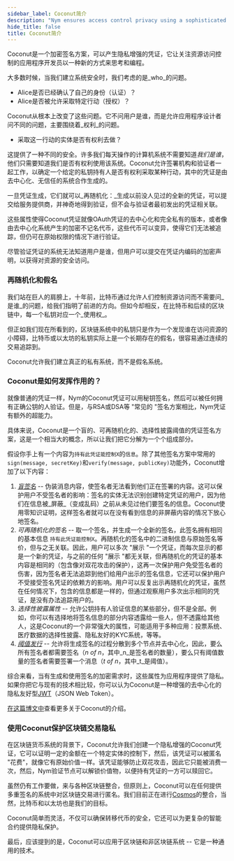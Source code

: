 ```yaml
---
sidebar_label: Coconut简介
description: "Nym ensures access control privacy using a sophisticated signature scheme called Coconut."
hide_title: false
title: Coconut简介
---
```


Coconut是一个加密签名方案，可以产生隐私增强的凭证，它让关注资源访问控制的应用程序开发员以一种新的方式来思考和编程。

大多数时候，当我们建立系统安全时，我们考虑的是_who_的问题。

- Alice是否已经确认了自己的身份（认证）？
- Alice是否被允许采取特定行动（授权）？

Coconut从根本上改变了这些问题。它不问用户是谁，而是允许应用程序设计者问不同的问题，主要围绕着_权利_的问题。

- 采取这一行动的实体是否有权利去做？

这提供了一种不同的安全。许多我们每天操作的计算机系统不需要知道*我们是谁*，他们只需要知道我们是否有权利使用该系统。Coconut允许签署机构和验证者一起工作，以确定一个给定的私钥持有人是否有权利采取某种行动，其中的凭证是由去中心化、无信任的系统合作生成的。

一旦凭证生成，它们就可以_再随机化：_生成以前没人见过的全新的凭证，可以提交给服务提供商，并神奇地得到验证，但不会与验证者最初发出的凭证相关联。

这些属性使得Coconut凭证就像OAuth凭证的去中心化和完全私有的版本，或者像由去中心化系统产生的加密不记名代币，这些代币可以变异，使得它们无法被追踪，但仍可在原始权限的情况下进行验证。

尽管验证凭证的系统无法知道用户是谁，但用户可以提交在凭证内编码的加密声明，以获得对资源的安全访问。

### 再随机化和假名

我们站在巨人的肩膀上，十年前，比特币通过允许人们控制资源访问而不需要问_是谁_的问题，给我们指明了前进的方向。但如今却相反，在比特币和后续的区块链中，每一个私钥对应一个_使用权_。

但正如我们现在所看到的，区块链系统中的私钥只是作为一个发现谁在访问资源的小障碍，比特币或以太坊的私钥实际上是一个长期存在的假名，很容易通过连续的交易追踪到。

Coconut允许我们建立真正的私有系统，而不是假名系统。

### Coconut是如何发挥作用的？

就像普通的凭证一样，Nym的Coconut凭证可以用秘钥签名，然后可以被任何拥有正确公钥的人验证。但是，与RSA或DSA等 "常见的 "签名方案相比，Nym凭证有额外的超能力。

具体来说，Coconut是一个盲的、可再随机化的、选择性披露阈值的凭证签名方案，这是一个相当大的概念，所以让我们把它分解为一个个组成部分。

假设你手上有一个内容为`持有此凭证能控制X`的`信息`。除了其他签名方案中常用的`sign(message, secretKey)`和`verify(message, publicKey)`功能外，Coconut增加了以下内容：

1. _[盲签名](https://en.wikipedia.org/wiki/Blind_signature)_ -- 伪装消息内容，使签名者无法看到他们正在签署的内容。这可以保护用户不受签名者的影响：签名的实体无法识别创建特定凭证的用户，因为他们在信息被_屏蔽_（变成乱码）之前从未见过他们要签名的信息。Coconut使用零知识证明，这样签名者就可以在没有看到信息的非屏蔽内容的情况下放心地签名。
2. _可再随机化的签名_ -- 取一个签名，并生成一个全新的签名，此签名拥有相同的基本信息 `持有此凭证能控制X`。再随机化的签名中的二进制信息与原始签名等价，但与之无关联。因此，用户可以多次 "展示 "一个凭证，而每次显示的都是一个新的凭证，与之前的任何 "展示 "都无关联，但再随机化的凭证的基本内容是相同的（包含像对双花攻击的保护），这再一次保护用户免受签名者的伤害，因为签名者无法追踪到他们给用户出示的签名信息，它还可以保护用户不受接受签名凭证的依赖方的影响。用户可以反复出示再随机化的凭证，虽然在任何情况下，包含的信息都是一样的，但通过观察用户多次出示相同的凭证，是没有办法追踪用户的。
4. _选择性披露属性_ -- 允许公钥持有人验证信息的某些部分，但不是全部。例如，你可以有选择地将签名信息的部分内容透露给一些人，但不透露给其他人，这是Coconut的一个非常强大的属性，可能适用于多种应用：投票系统、医疗数据的选择性披露、隐私友好的KYC系统，等等。
4. _[阈值发行](https://en.wikipedia.org/wiki/Threshold_cryptosystem)_ -- 允许将生成签名的过程分散到多个节点并去中心化，因此，要么所有签名者都需要签名（_n of n_，其中_n_是签名者的数量），要么只有阈值数量的签名者需要签署一个消息（_t of n_，其中_t_是阈值）。

综合来看，当有生成和使用签名的加密需求时，这些属性为应用程序提供了隐私。如果你把它与现有的技术相比较，你可以认为Coconut是一种增强的去中心化的隐私友好型[JWT](https://jwt.io/)（JSON Web Token）。

[在这篇博文中](https://medium.com/nymtech/nyms-coconut-credentials-an-overview-4aa4e922cd51)查看更多关于Coconut的介绍。

### 使用Coconut保护区块链交易隐私

在区块链货币系统的背景下，Coconut允许我们创建一个隐私增强的Coconut凭证，它可以证明一定的金额在一个特定实体的控制下，然后，该凭证可以被匿名 "花费"，就像它有原始价值一样。该凭证能够防止双花攻击，因此它只能被消费一次，然后，Nym验证节点可以解锁价值物，以便持有凭证的一方可以赎回它。

虽然仍有工作要做，来与各种区块链整合，但原则上，Coconut可以在任何提供多重签名的系统中对区块链交易进行匿名。我们目前正在进行[Cosmos](https://cosmos.network)的整合，当然，比特币和以太坊也是我们的目标。

Coconut简单而灵活，不仅可以确保转移代币的安全，它还可以为更复杂的智能合约提供隐私保护。

最后，应该提到的是，Coconut可以应用于区块链和非区块链系统 -- 它是一种通用的技术。
